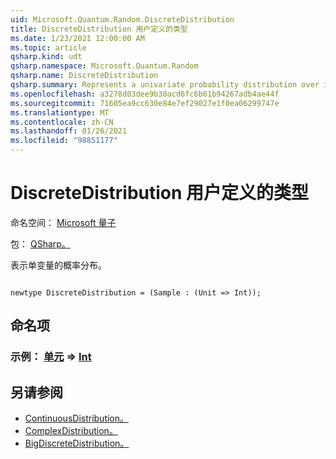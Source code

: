 ```yaml
---
uid: Microsoft.Quantum.Random.DiscreteDistribution
title: DiscreteDistribution 用户定义的类型
ms.date: 1/23/2021 12:00:00 AM
ms.topic: article
qsharp.kind: udt
qsharp.namespace: Microsoft.Quantum.Random
qsharp.name: DiscreteDistribution
qsharp.summary: Represents a univariate probability distribution over integers.
ms.openlocfilehash: a3278d03dee9b30acd6fc6b61b94267adb4ae44f
ms.sourcegitcommit: 71605ea9cc630e84e7ef29027e1f0ea06299747e
ms.translationtype: MT
ms.contentlocale: zh-CN
ms.lasthandoff: 01/26/2021
ms.locfileid: "98851177"
---
```

# <a name="discretedistribution-user-defined-type"></a>DiscreteDistribution 用户定义的类型

命名空间： [Microsoft 量子](xref:Microsoft.Quantum.Random)

包： [QSharp。](https://nuget.org/packages/Microsoft.Quantum.QSharp.Core)


表示单变量的概率分布。

```qsharp

newtype DiscreteDistribution = (Sample : (Unit => Int));
```



## <a name="named-items"></a>命名项

### <a name="sample--unit--int"></a>示例： [单元](xref:microsoft.quantum.lang-ref.unit) => [Int](xref:microsoft.quantum.lang-ref.int) 



## <a name="see-also"></a>另请参阅

- [ContinuousDistribution。](xref:Microsoft.Quantum.Random.ContinuousDistribution)
- [ComplexDistribution。](xref:Microsoft.Quantum.Random.ComplexDistribution)
- [BigDiscreteDistribution。](xref:Microsoft.Quantum.Random.BigDiscreteDistribution)